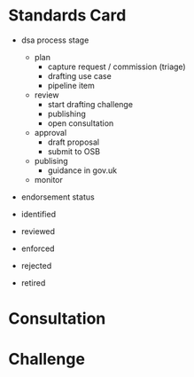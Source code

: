 # Standards Card

- dsa process stage
  - plan
    - capture request / commission (triage)
    - drafting use case
    - pipeline item
  - review
    - start drafting challenge
    - publishing
    - open consultation
  - approval
    - draft proposal
    - submit to OSB
  - publising
    - guidance in gov.uk
  - monitor
  
 - endorsement status
  - identified
  - reviewed  
  - enforced
  - rejected
  - retired


# Consultation


# Challenge